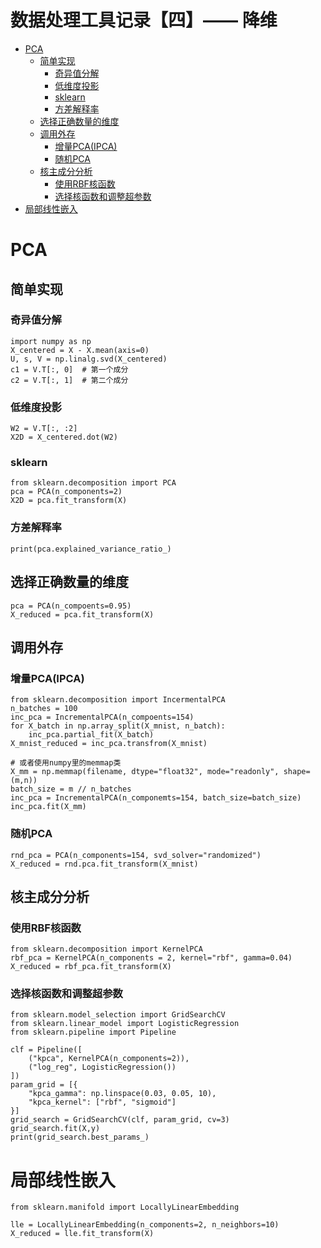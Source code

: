 数据处理工具记录【四】—— 降维
======
* [PCA](#pca)
  * [简单实现](#%E7%AE%80%E5%8D%95%E5%AE%9E%E7%8E%B0)
    * [奇异值分解](#%E5%A5%87%E5%BC%82%E5%80%BC%E5%88%86%E8%A7%A3)
    * [低维度投影](#%E4%BD%8E%E7%BB%B4%E5%BA%A6%E6%8A%95%E5%BD%B1)
    * [sklearn](#sklearn)
    * [方差解释率](#%E6%96%B9%E5%B7%AE%E8%A7%A3%E9%87%8A%E7%8E%87)
  * [选择正确数量的维度](#%E9%80%89%E6%8B%A9%E6%AD%A3%E7%A1%AE%E6%95%B0%E9%87%8F%E7%9A%84%E7%BB%B4%E5%BA%A6)
  * [调用外存](#%E8%B0%83%E7%94%A8%E5%A4%96%E5%AD%98)
    * [增量PCA(IPCA)](#%E5%A2%9E%E9%87%8Fpcaipca)
    * [随机PCA](#%E9%9A%8F%E6%9C%BApca)
  * [核主成分分析](#%E6%A0%B8%E4%B8%BB%E6%88%90%E5%88%86%E5%88%86%E6%9E%90)
    * [使用RBF核函数](#%E4%BD%BF%E7%94%A8rbf%E6%A0%B8%E5%87%BD%E6%95%B0)
    * [选择核函数和调整超参数](#%E9%80%89%E6%8B%A9%E6%A0%B8%E5%87%BD%E6%95%B0%E5%92%8C%E8%B0%83%E6%95%B4%E8%B6%85%E5%8F%82%E6%95%B0)
* [局部线性嵌入](#%E5%B1%80%E9%83%A8%E7%BA%BF%E6%80%A7%E5%B5%8C%E5%85%A5)
# PCA
## 简单实现
### 奇异值分解
~~~
import numpy as np
X_centered = X - X.mean(axis=0)
U, s, V = np.linalg.svd(X_centered)
c1 = V.T[:, 0]  # 第一个成分
c2 = V.T[:, 1]  # 第二个成分
~~~
### 低维度投影
~~~
W2 = V.T[:, :2]
X2D = X_centered.dot(W2)
~~~
### sklearn
~~~
from sklearn.decomposition import PCA
pca = PCA(n_components=2)
X2D = pca.fit_transform(X)
~~~
### 方差解释率
~~~
print(pca.explained_variance_ratio_)
~~~
## 选择正确数量的维度
~~~
pca = PCA(n_compoents=0.95)
X_reduced = pca.fit_transform(X)
~~~
## 调用外存
### 增量PCA(IPCA)
~~~
from sklearn.decomposition import IncermentalPCA
n_batches = 100
inc_pca = IncrementalPCA(n_compoents=154)
for X_batch in np.array_split(X_mnist, n_batch):
	inc_pca.partial_fit(X_batch)
X_mnist_reduced = inc_pca.transfrom(X_mnist)

# 或者使用numpy里的memmap类
X_mm = np.memmap(filename, dtype="float32", mode="readonly", shape=(m,n))
batch_size = m // n_batches
inc_pca = IncrementalPCA(n_componemts=154, batch_size=batch_size)
inc_pca.fit(X_mm)
~~~
### 随机PCA
~~~
rnd_pca = PCA(n_components=154, svd_solver="randomized")
X_reduced = rnd.pca.fit_transform(X_mnist)
~~~
## 核主成分分析
### 使用RBF核函数
~~~
from sklearn.decomposition import KernelPCA
rbf_pca = KernelPCA(n_components = 2, kernel="rbf", gamma=0.04)
X_reduced = rbf_pca.fit_transform(X)
~~~
### 选择核函数和调整超参数
~~~
from sklearn.model_selection import GridSearchCV
from sklearn.linear_model import LogisticRegression
from sklearn.pipeline import Pipeline

clf = Pipeline([
	("kpca", KernelPCA(n_components=2)),
	("log_reg", LogisticRegression())
])
param_grid = [{
	"kpca_gamma": np.linspace(0.03, 0.05, 10),
	"kpca_kernel": ["rbf", "sigmoid"]
}]
grid_search = GridSearchCV(clf, param_grid, cv=3)
grid_search.fit(X,y)
print(grid_search.best_params_)
~~~
# 局部线性嵌入
~~~
from sklearn.manifold import LocallyLinearEmbedding

lle = LocallyLinearEmbedding(n_components=2, n_neighbors=10)
X_reduced = lle.fit_transform(X)
~~~
